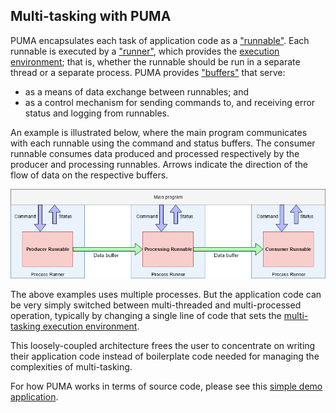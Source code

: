 ## Multi-tasking with PUMA

PUMA encapsulates each task of application code as a ["runnable"][runnable].
Each runnable is executed by a ["runner"][runner], which provides the [execution environment][environment];
that is, whether the runnable should be run in a separate thread or a separate process.
PUMA provides ["buffers"][buffer] that serve:
* as a means of data exchange between runnables; and
* as a control mechanism for sending commands to, and receiving error status and logging from runnables.

An example is illustrated below, where the main program communicates with each runnable using the command and status buffers.
The consumer runnable consumes data produced and processed respectively by the producer and processing runnables.
Arrows indicate the direction of the flow of data on the respective buffers.

![PUMA example using multiple processes][example]

[example]: ../resources/example-multi-tasking.png

The above examples uses multiple processes.
But the application code can be very simply switched between multi-threaded and multi-processed operation, typically by changing a single line of code that sets the [multi-tasking execution environment][environment].

This loosely-coupled architecture frees the user to concentrate on writing their application code instead of boilerplate code needed for managing the complexities of multi-tasking.

For how PUMA works in terms of source code, please see this [simple demo application][demo].

[runnable]: ./runnable
[runner]: ./runner
[buffer]: ./buffer
[environment]: ./environment
[demo]: ../demos/producer_consumer_pipeline/main.py
